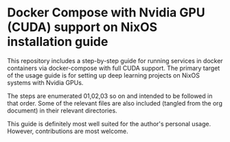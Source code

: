 # Docker Compose with Nvidia GPU (CUDA) support on NixOS installation guide

This repository includes a step-by-step guide for running services in docker containers via docker-compose with full CUDA support. The primary target of the usage guide is for setting up deep learning projects on NixOS systems with Nvidia GPUs.

The steps are enumerated 01,02,03 so on and intended to be followed in that order. Some of the relevant files are also included (tangled from the org document) in their relevant directories.

This guide is definitely most well suited for the author's personal usage. However, contributions are most welcome.
